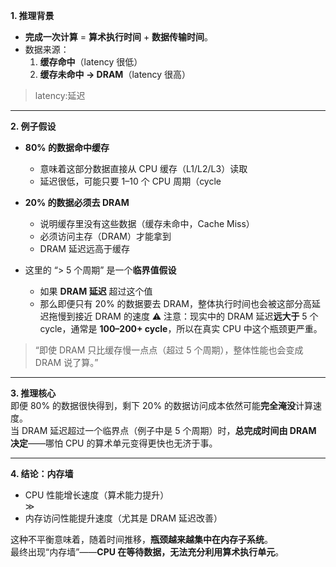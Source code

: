 **1\. 推理背景**

-   **完成一次计算** = **算术执行时间** + **数据传输时间**。
-   数据来源：
    1.  **缓存命中**（latency 很低）
    2.  **缓存未命中 → DRAM**（latency 很高）
>latency:延迟
---

**2\. 例子假设**

- **80% 的数据命中缓存**
    - 意味着这部分数据直接从 CPU 缓存（L1/L2/L3）读取
    - 延迟很低，可能只要 1–10 个 CPU 周期（cycle
- **20% 的数据必须去 DRAM**
    - 说明缓存里没有这些数据（缓存未命中，Cache Miss）
    - 必须访问主存（DRAM）才能拿到
    - DRAM 延迟远高于缓存

- 这里的 “> 5 个周期” 是一个**临界值假设**
    - 如果 **DRAM 延迟** 超过这个值
    - 那么即便只有 20% 的数据要去 DRAM，整体执行时间也会被这部分高延迟拖慢到接近 DRAM 的速度
⚠️ 注意：现实中的 DRAM 延迟**远大于** 5 个 cycle，通常是 **100–200+ cycle**，所以在真实 CPU 中这个瓶颈更严重。
>“即使 DRAM 只比缓存慢一点点（超过 5 个周期），整体性能也会变成 DRAM 说了算。”
---

**3\. 推理核心**  
即便 80% 的数据很快得到，剩下 20% 的数据访问成本依然可能**完全淹没**计算速度。  
当 DRAM 延迟超过一个临界点（例子中是 5 个周期）时，**总完成时间由 DRAM 决定**——哪怕 CPU 的算术单元变得更快也无济于事。

---

**4\. 结论：内存墙**

-   CPU 性能增长速度（算术能力提升）  
    ≫
-   内存访问性能提升速度（尤其是 DRAM 延迟改善）
    

这种不平衡意味着，随着时间推移，**瓶颈越来越集中在内存子系统**。  
最终出现“内存墙”——**CPU 在等待数据，无法充分利用算术执行单元**。